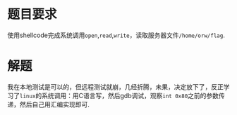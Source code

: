 # 题目要求
使用shellcode完成系统调用`open`,`read`,`write`，读取服务器文件`/home/orw/flag`.

# 解题
我在本地测试是可以的，但远程测试就崩，几经折腾，未果，决定放下了，反正学习了`linux`的系统调用：用C语言写，然后gdb调试，观察`int 0x80`之前的参数传递，然后自己用汇编实现即可.